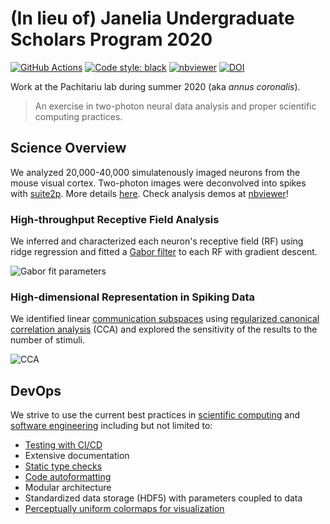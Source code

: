 # (In lieu of) Janelia Undergraduate Scholars Program 2020

[![GitHub Actions](https://github.com/chaichontat/janelia2020/actions/workflows/python-package-conda.yml/badge.svg)](https://github.com/chaichontat/janelia2020/actions/workflows/python-package-conda.yml)
[![Code style: black](https://img.shields.io/badge/code%20style-black-000000.svg)](https://github.com/psf/black)
[![nbviewer](https://img.shields.io/badge/render-nbviewer-orange.svg)](https://nbviewer.jupyter.org/github/chaichontat/janelia2020/tree/master/demo/outputs/)
[![DOI](https://zenodo.org/badge/272083279.svg)](https://zenodo.org/badge/latestdoi/272083279)

Work at the Pachitariu lab during summer 2020 (aka _annus coronalis_).

> An exercise in two-photon neural data analysis and proper scientific computing practices.

## Science Overview

We analyzed 20,000-40,000 simulatenously imaged neurons from the mouse visual cortex. Two-photon images were deconvolved into spikes with [suite2p](https://github.com/MouseLand/suite2p). More details [here](demo/). Check analysis demos at [nbviewer](https://nbviewer.jupyter.org/github/chaichontat/janelia2020/tree/master/demo/outputs/)!

### High-throughput Receptive Field Analysis

We inferred and characterized each neuron's receptive field (RF) using ridge regression and fitted a [Gabor filter](https://en.wikipedia.org/wiki/Gabor_filter) to each RF with gradient descent.

![Gabor fit parameters](https://user-images.githubusercontent.com/34997334/90060936-6f225880-dcb3-11ea-8182-0c08301eeaca.png)

### High-dimensional Representation in Spiking Data

We identified linear [communication subspaces](https://doi.org/10.1016/j.neuron.2019.01.026) using [regularized canonical correlation analysis](http://www2.imm.dtu.dk/pubdb/edoc/imm4981.pdf) (CCA) and explored the sensitivity of the results to the number of stimuli.

![CCA](https://user-images.githubusercontent.com/34997334/90169979-5c6c5a00-dd6d-11ea-8160-51a334965f25.png)

## DevOps

We strive to use the current best practices in [scientific computing](https://journals.plos.org/ploscompbiol/article?id=10.1371/journal.pcbi.1005510) and [software engineering](https://www.amazon.com/Pragmatic-Programmer-journey-mastery-Anniversary/dp/0135957052) including but not limited to:

- [Testing with CI/CD](https://travis-ci.com/github/chaichontat/janelia2020)
- Extensive documentation
- [Static type checks](https://github.com/microsoft/pyright)
- [Code autoformatting](https://github.com/psf/black)
- Modular architecture
- Standardized data storage (HDF5) with parameters coupled to data
- [Perceptually uniform colormaps for visualization](https://www.kennethmoreland.com/color-advice/)
